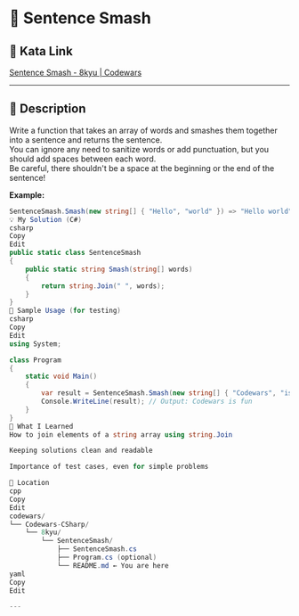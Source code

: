﻿# 🧩 Sentence Smash

## 📝 Kata Link  
[Sentence Smash - 8kyu | Codewars](https://www.codewars.com/kata/53dc23c68a0c93699800041d)

---

## 📄 Description

Write a function that takes an array of words and smashes them together into a sentence and returns the sentence.  
You can ignore any need to sanitize words or add punctuation, but you should add spaces between each word.  
Be careful, there shouldn't be a space at the beginning or the end of the sentence!

**Example:**
```csharp
SentenceSmash.Smash(new string[] { "Hello", "world" }) => "Hello world"
💡 My Solution (C#)
csharp
Copy
Edit
public static class SentenceSmash
{
    public static string Smash(string[] words)
    {
        return string.Join(" ", words);
    }
}
🧪 Sample Usage (for testing)
csharp
Copy
Edit
using System;

class Program
{
    static void Main()
    {
        var result = SentenceSmash.Smash(new string[] { "Codewars", "is", "fun" });
        Console.WriteLine(result); // Output: Codewars is fun
    }
}
🧠 What I Learned
How to join elements of a string array using string.Join

Keeping solutions clean and readable

Importance of test cases, even for simple problems

📁 Location
cpp
Copy
Edit
codewars/
└── Codewars-CSharp/
    └── 8kyu/
        └── SentenceSmash/
            ├── SentenceSmash.cs
            ├── Program.cs (optional)
            └── README.md ← You are here
yaml
Copy
Edit

---
